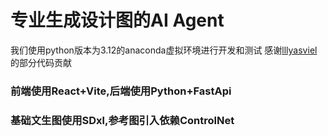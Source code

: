 # 专业生成设计图的AI Agent
我们使用python版本为3.12的anaconda虚拟环境进行开发和测试
感谢[lllyasviel](https://github.com/lllyasviel)的部分代码贡献
### 前端使用React+Vite,后端使用Python+FastApi
### 基础文生图使用SDxl,参考图引入依赖ControlNet